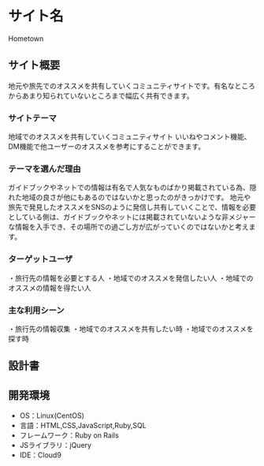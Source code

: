 # サイト名

Hometown

## サイト概要

地元や旅先でのオススメを共有していくコミュニティサイトです。有名なところからあまり知られていないところまで幅広く共有できます。

### サイトテーマ

地域でのオススメを共有していくコミュニティサイト
いいねやコメント機能、DM機能で他ユーザーのオススメを参考にすることができます。

### テーマを選んだ理由

ガイドブックやネットでの情報は有名で人気なものばかり掲載されている為、隠れた地域の良さが他にもあるのではないかと思ったのがきっかけです。
地元や旅先で発見したオススメをSNSのように発信し共有していくことで、情報を必要としている側は、ガイドブックやネットには掲載されていないような非メジャーな情報を入手でき、その場所での過ごし方が広がっていくのではないかと考えます。


###  ターゲットユーザ

・旅行先の情報を必要とする人
・地域でのオススメを発信したい人
・地域でのオススメの情報を得たい人

###  主な利用シーン

・旅行先の情報収集
・地域でのオススメを共有したい時
・地域でのオススメを探す時

## 設計書

## 開発環境
- OS：Linux(CentOS)
- 言語：HTML,CSS,JavaScript,Ruby,SQL
- フレームワーク：Ruby on Rails
- JSライブラリ：jQuery
- IDE：Cloud9